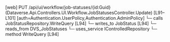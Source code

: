 [web] PUT /api/ui/workflow/job-statuses/{id:Guid}  (Dataverse.Api.Controllers.UI.Workflow.JobStatusesController.Update)  [L91–L101] [auth=Authentication.UserPolicy,Authentication.AdminPolicy]
  └─ calls JobStatusRepository.WriteQuery [L94]
  └─ writes_to JobStatus [L94]
    └─ reads_from DVS_JobStatuses
  └─ uses_service IControlledRepository<JobStatus>
    └─ method WriteQuery [L94]

